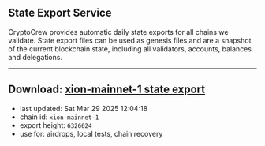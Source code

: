 ## State Export Service
CryptoCrew provides automatic daily state exports for all chains we validate. State export files can be used as genesis files and are a snapshot of the current blockchain state, including all validators, accounts, balances and delegations.

---
**Download: [xion-mainnet-1 state export](https://dl-eu2.ccvalidators.com/SERVICE/xion/xion-mainnet-1_export_6326624.json)**
---

- last updated: Sat Mar 29 2025 12:04:18
- chain id: `xion-mainnet-1`
- export height: `6326624`
- use for: airdrops, local tests, chain recovery
